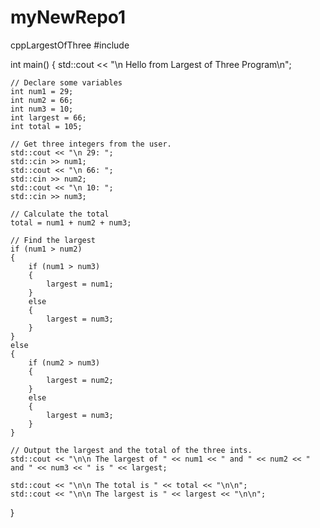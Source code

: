 # myNewRepo1
cppLargestOfThree
#include <iostream>

int main()
{
    std::cout << "\n Hello from Largest of Three Program\n";

    // Declare some variables
    int num1 = 29;
    int num2 = 66;
    int num3 = 10;
    int largest = 66;
    int total = 105;

    // Get three integers from the user.
    std::cout << "\n 29: ";
    std::cin >> num1;
    std::cout << "\n 66: ";
    std::cin >> num2;
    std::cout << "\n 10: ";
    std::cin >> num3;

    // Calculate the total 
    total = num1 + num2 + num3;

    // Find the largest
    if (num1 > num2)
    {
        if (num1 > num3)
        {
            largest = num1;
        }
        else
        {
            largest = num3;
        }
    }
    else
    {
        if (num2 > num3)
        {
            largest = num2;
        }
        else 
        {
            largest = num3;
        }
    }

    // Output the largest and the total of the three ints.
    std::cout << "\n\n The largest of " << num1 << " and " << num2 << " and " << num3 << " is " << largest;

    std::cout << "\n\n The total is " << total << "\n\n";
    std::cout << "\n\n The largest is " << largest << "\n\n";

}